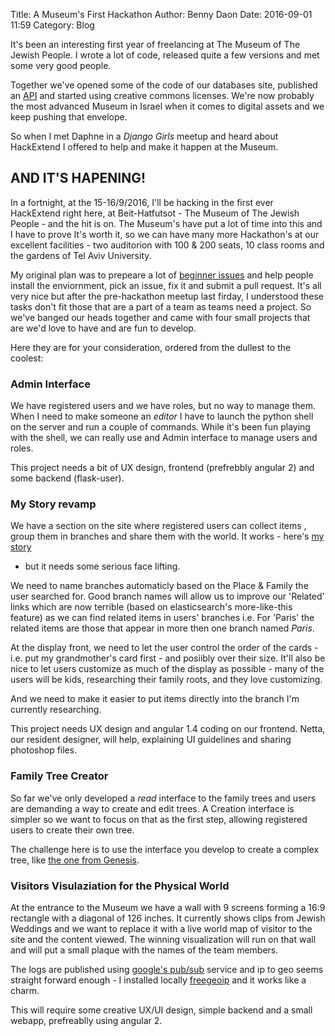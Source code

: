 Title: A Museum's First Hackathon
Author: Benny Daon
Date: 2016-09-01 11:59
Category: Blog

It's been an interesting first year of freelancing at The Museum of
The Jewish People.  I wrote a lot of code, released quite a few versions
and met some very good people.

Together we've opened some of the code of our databases site, published an
[API](http://devapi.dbs.bh.org.il/v1/docs) and started
using creative commons licenses. We're now probably the most advanced Museum
in Israel when it comes to digital assets and we keep pushing that envelope.

So when I met Daphne in a *Django Girls* meetup and heard about HackExtend
I offered to help and make it happen at the Museum.

## AND IT'S HAPENING!

In a fortnight, at the 15-16/9/2016, I'll be hacking in the first ever
HackExtend right here, at Beit-Hatfutsot - The Museum of The Jewish People - and the hit is on.  The Museum's have put a lot of time into this and I have to prove
It's worth it, so we can have many more Hackathon's at our excellent
facilities - two auditorion with 100 & 200 seats, 10 class rooms and the gardens
of Tel Aviv University.

My original plan was to prepeare a lot of [beginner issues](https://github.com/Beit-Hatfutsot/dbs-front/labels/beginner) and help people
install the enviornment, pick an issue, fix it and submit a pull request.
It's all very nice but after the pre-hackathon meetup last firday,
I understood these tasks don't fit those that are a part of a team as teams
need a project.  So we've banged our heads together and came with four small
projects that are we'd love to have and are fun to develop.

Here they are for your consideration,  ordered from the dullest to the coolest:

### Admin Interface

We have registered users and we have roles, but no way to manage them.
When I need to make someone an *editor* I have to launch the python shell on
the server and run a couple of commands.  While it's been fun playing with the
shell, we can really use and Admin interface to manage users and roles.

This project needs a bit of UX design, frontend (prefrebbly angular 2) and some
backend (flask-user).

### My Story revamp

We have a section on the site where registered users can collect items
, group them in branches and share them with the world. It works - 
here's [my story](http://test.dbs.bh.org.il/story/2e775e50cffbe657e7179569822f002b)
- but it needs some serious face lifting.

We need to name branches automaticly based on the Place & Family the user searched for.
Good branch names will allow us to improve our 'Related' links which are now
terrible (based on elasticsearch's more-like-this feature) as we can find
related items in users' branches i.e. For 'Paris' the related items are
those that appear in more then one branch named *Paris*.

At the display front, we need to let the user control the order of the
cards - i.e. put my grandmother's card first - and posiibly over their size.
It'll also be nice to let users customize as much of the display as possible -
many of the users will be kids, researching their family roots, and they
love customizing.

And we need to make it easier to put items directly into the branch I'm
currently researching.

This project needs UX design and angular 1.4 coding on our frontend.  Netta, our
resident designer, will help, explaining UI guidelines and sharing photoshop
files.

### Family Tree Creator

So far we've only developed a *read* interface to the family trees and users
are demanding a way to create and edit trees.  A Creation interface is simpler
so we want to focus on that as the first step, allowing registered users to 
create their own tree.

The challenge here is to use the interface you develop to create a complex tree,
like [the one from Genesis](https://he.wikipedia.org/wiki/%D7%AA%D7%91%D7%A0%D7%99%D7%AA:%D7%90%D7%99%D7%9C%D7%9F_%D7%99%D7%95%D7%97%D7%A1%D7%99%D7%9F_%D7%A9%D7%9C_%D7%93%D7%9E%D7%95%D7%99%D7%95%D7%AA_%D7%A1%D7%A4%D7%A8_%D7%91%D7%A8%D7%90%D7%A9%D7%99%D7%AA).

### Visitors Visulaziation for the Physical World

At the entrance to the Museum we have a wall with 9 screens forming a 16:9
rectangle with a diagonal of 126 inches.  It currently shows clips from Jewish
Weddings and we want to replace it with a live world map of visitor to the site
and the content viewed.  The winning visualization will run on that wall and
will put a small plaque with the names of the team members.

The logs are published using [google's pub/sub](https://cloud.google.com/pubsub/docs/overview) service and ip to geo seems straight forward enough -  I installed locally [freegeoip](https://github.com/fiorix/freegeoip) and it works like a charm.

This will require some creative UX/UI design, simple backend and a small webapp,
prefreablly using angular 2.
